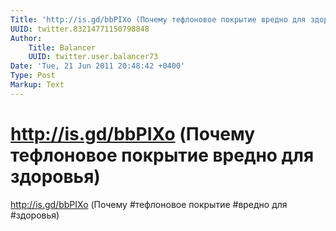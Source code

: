 ```yaml
---
Title: 'http://is.gd/bbPIXo (Почему тефлоновое покрытие вредно для здоровья)'
UUID: twitter.83214771150798848
Author:
    Title: Balancer
    UUID: twitter.user.balancer73
Date: 'Tue, 21 Jun 2011 20:48:42 +0400'
Type: Post
Markup: Text
---
```


# http://is.gd/bbPIXo (Почему тефлоновое покрытие вредно для здоровья)

http://is.gd/bbPIXo (Почему #тефлоновое покрытие #вредно для
#здоровья)